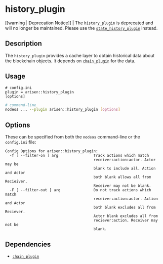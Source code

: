 # history_plugin

[[warning | Deprecation Notice]]
| The `history_plugin` is deprecated and will no longer be maintained. Please use the [`state_history_plugin`](../state_history_plugin/index.md) instead.

## Description

The `history_plugin` provides a cache layer to obtain historical data about the blockchain objects. It depends on [`chain_plugin`](../chain_plugin/index.md) for the data.

## Usage

```console
# config.ini
plugin = arisen::history_plugin
[options]
```
```sh
# command-line
nodeos ... --plugin arisen::history_plugin [options]
```

## Options

These can be specified from both the `nodeos` command-line or the `config.ini` file:

```console
Config Options for arisen::history_plugin:
  -f [ --filter-on ] arg                Track actions which match 
                                        receiver:action:actor. Actor may be 
                                        blank to include all. Action and Actor 
                                        both blank allows all from Recieiver. 
                                        Receiver may not be blank.
  -F [ --filter-out ] arg               Do not track actions which match 
                                        receiver:action:actor. Action and Actor
                                        both blank excludes all from Reciever. 
                                        Actor blank excludes all from 
                                        reciever:action. Receiver may not be 
                                        blank.
```

## Dependencies

* [`chain_plugin`](../chain_plugin/index.md)
